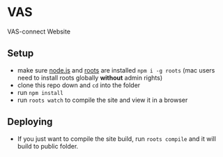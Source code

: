 # VAS

VAS-connect Website

## Setup

- make sure [node.js](http://nodejs.org) and [roots](http://roots.cx) are installed `npm i -g roots` (mac users need to install roots globally **without** admin rights)
- clone this repo down and `cd` into the folder
- run `npm install`
- run `roots watch` to compile the site and view it in a browser

## Deploying

- If you just want to compile the site build, run `roots compile` and it will build to public folder.
